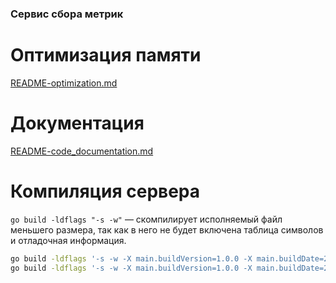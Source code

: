 ### Сервис сбора метрик

# Оптимизация памяти
[README-optimization.md](README-optimization.md)

# Документация
[README-code_documentation.md](README-code_documentation.md)

# Компиляция сервера 
`go build -ldflags "-s -w"` — скомпилирует исполняемый файл меньшего размера, так как в него не будет включена таблица символов и отладочная информация.

```bash
go build -ldflags '-s -w -X main.buildVersion=1.0.0 -X main.buildDate=2023-01-23 -X main.buildCommit=0c2fs'  -o cmd/agent/agent cmd/agent/main.go
go build -ldflags '-s -w -X main.buildVersion=1.0.0 -X main.buildDate=2023-01-23 -X main.buildCommit=0c2fs' -o cmd/server/server cmd/server/main.go
```
